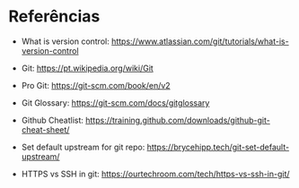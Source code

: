 # Referências

- What is version control: https://www.atlassian.com/git/tutorials/what-is-version-control

- Git: https://pt.wikipedia.org/wiki/Git

- Pro Git: https://git-scm.com/book/en/v2

- Git Glossary: https://git-scm.com/docs/gitglossary

- Github Cheatlist: https://training.github.com/downloads/github-git-cheat-sheet/

- Set default upstream for git repo: https://brycehipp.tech/git-set-default-upstream/

- HTTPS vs SSH in git: https://ourtechroom.com/tech/https-vs-ssh-in-git/
